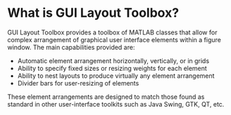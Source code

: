 
# **What is GUI Layout Toolbox?**

GUI Layout Toolbox provides a toolbox of MATLAB classes that allow for complex arrangement of graphical user interface elements within a figure window. The main capabilities provided are:

-  Automatic element arrangement horizontally, vertically, or in grids 
-  Ability to specify fixed sizes or resizing weights for each element 
-  Ability to nest layouts to produce virtually any element arrangement 
-  Divider bars for user\-resizing of elements 

These element arrangements are designed to match those found as standard in other user\-interface toolkits such as Java Swing, GTK, QT, etc.

